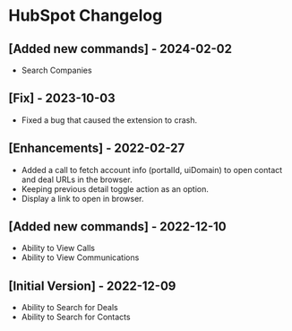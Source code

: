 # HubSpot Changelog

## [Added new commands] - 2024-02-02
- Search Companies

## [Fix] - 2023-10-03

- Fixed a bug that caused the extension to crash.

## [Enhancements] - 2022-02-27

- Added a call to fetch account info (portalId, uiDomain) to open contact and deal URLs in the browser.
- Keeping previous detail toggle action as an option.
- Display a link to open in browser.

## [Added new commands] - 2022-12-10

- Ability to View Calls
- Ability to View Communications

## [Initial Version] - 2022-12-09

- Ability to Search for Deals
- Ability to Search for Contacts
